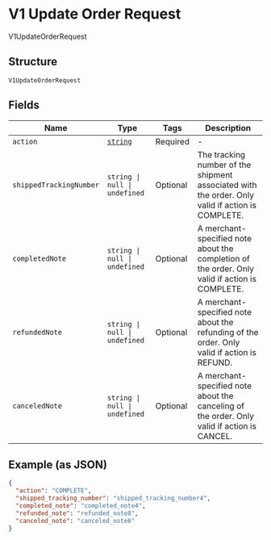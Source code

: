 
# V1 Update Order Request

V1UpdateOrderRequest

## Structure

`V1UpdateOrderRequest`

## Fields

| Name | Type | Tags | Description |
|  --- | --- | --- | --- |
| `action` | [`string`](../models/v1-update-order-request-action.md) | Required | - |
| `shippedTrackingNumber` | `string \| null \| undefined` | Optional | The tracking number of the shipment associated with the order. Only valid if action is COMPLETE. |
| `completedNote` | `string \| null \| undefined` | Optional | A merchant-specified note about the completion of the order. Only valid if action is COMPLETE. |
| `refundedNote` | `string \| null \| undefined` | Optional | A merchant-specified note about the refunding of the order. Only valid if action is REFUND. |
| `canceledNote` | `string \| null \| undefined` | Optional | A merchant-specified note about the canceling of the order. Only valid if action is CANCEL. |

## Example (as JSON)

```json
{
  "action": "COMPLETE",
  "shipped_tracking_number": "shipped_tracking_number4",
  "completed_note": "completed_note4",
  "refunded_note": "refunded_note8",
  "canceled_note": "canceled_note6"
}
```

